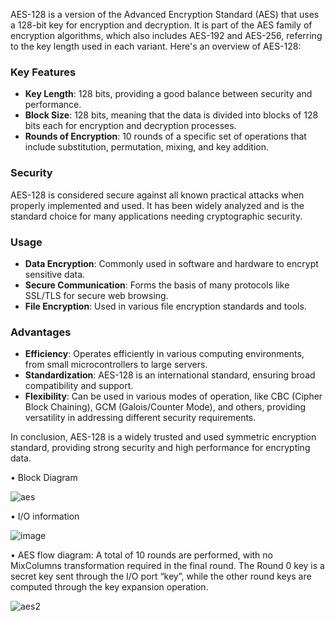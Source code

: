 AES-128 is a version of the Advanced Encryption Standard (AES) that uses a 128-bit key for encryption and decryption. It is part of the AES family of encryption algorithms, which also includes AES-192 and AES-256, referring to the key length used in each variant. Here's an overview of AES-128:

### Key Features
- **Key Length**: 128 bits, providing a good balance between security and performance.
- **Block Size**: 128 bits, meaning that the data is divided into blocks of 128 bits each for encryption and decryption processes.
- **Rounds of Encryption**: 10 rounds of a specific set of operations that include substitution, permutation, mixing, and key addition.

### Security
AES-128 is considered secure against all known practical attacks when properly implemented and used. It has been widely analyzed and is the standard choice for many applications needing cryptographic security.

### Usage
- **Data Encryption**: Commonly used in software and hardware to encrypt sensitive data.
- **Secure Communication**: Forms the basis of many protocols like SSL/TLS for secure web browsing.
- **File Encryption**: Used in various file encryption standards and tools.

### Advantages
- **Efficiency**: Operates efficiently in various computing environments, from small microcontrollers to large servers.
- **Standardization**: AES-128 is an international standard, ensuring broad compatibility and support.
- **Flexibility**: Can be used in various modes of operation, like CBC (Cipher Block Chaining), GCM (Galois/Counter Mode), and others, providing versatility in addressing different security requirements.

In conclusion, AES-128 is a widely trusted and used symmetric encryption standard, providing strong security and high performance for encrypting data.

• Block Diagram


![aes](https://github.com/Lin-Yu-Ming/AES-128-Encryption/assets/71814265/fcbaf781-cc48-4206-9998-37a4cec30484)

• I/O information


![image](https://github.com/Lin-Yu-Ming/AES-128-Encryption/assets/71814265/e16fc8f8-3662-4b99-b6c8-75f7dc92d435)

• AES flow diagram:
A total of 10 rounds are performed, with no MixColumns transformation required in the final round.
The Round 0 key is a secret key sent through the I/O port “key”, while the other round keys are computed through the 
key expansion operation.


![aes2](https://github.com/Lin-Yu-Ming/AES-128-Encryption/assets/71814265/affe73da-4211-467e-b3a7-cfb3cfb83fc3)

